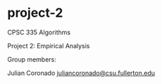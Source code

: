 # project-2
CPSC 335 Algorithms

Project 2: Empirical Analysis

Group members:

Julian Coronado juliancoronado@csu.fullerton.edu
